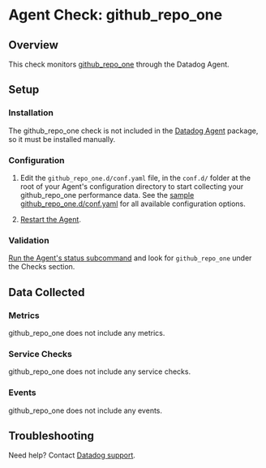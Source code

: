 # Agent Check: github_repo_one

## Overview

This check monitors [github_repo_one][1] through the Datadog Agent.

## Setup

### Installation

The github_repo_one check is not included in the [Datadog Agent][2] package, so it must
be installed manually.

### Configuration

1. Edit the `github_repo_one.d/conf.yaml` file, in the `conf.d/` folder at the root of your Agent's configuration directory to start collecting your github_repo_one performance data. See the [sample github_repo_one.d/conf.yaml][2] for all available configuration options.

2. [Restart the Agent][3].

### Validation

[Run the Agent's status subcommand][4] and look for `github_repo_one` under the Checks section.

## Data Collected

### Metrics

github_repo_one does not include any metrics.

### Service Checks

github_repo_one does not include any service checks.

### Events

github_repo_one does not include any events.

## Troubleshooting

Need help? Contact [Datadog support][5].

[1]: **LINK_TO_INTEGRATION_SITE**
[2]: https://github.com/DataDog/integrations-core/blob/master/github_repo_one/datadog_checks/github_repo_one/data/conf.yaml.example
[3]: https://docs.datadoghq.com/agent/guide/agent-commands/?tab=agentv6#start-stop-and-restart-the-agent
[4]: https://docs.datadoghq.com/agent/guide/agent-commands/?tab=agentv6#agent-status-and-information
[5]: https://docs.datadoghq.com/help
